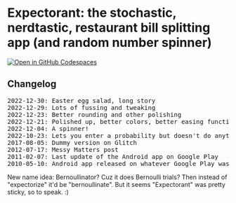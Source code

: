 # Expectorant: the stochastic, nerdtastic, restaurant bill splitting app (and random number spinner)

[![Open in GitHub Codespaces](https://github.com/codespaces/badge.svg)](https://github.com/codespaces/new?hide_repo_select=true&ref=master&repo=649443)

## Changelog

<pre>
2022-12-30: Easter egg salad, long story
2022-12-29: Lots of fussing and tweaking
2022-12-23: Better rounding and other polishing
2022-12-21: Polished up, better colors, better easing function for the spinner
2022-12-04: A spinner!
2022-10-23: Lets you enter a probability but doesn't do anything with it
2017-08-05: Dummy version on Glitch
2012-07-17: Messy Matters post
2011-02-07: Last update of the Android app on Google Play
2010-05-10: Android app released on whatever Google Play was called back then
</pre>

New name idea: Bernoullinator? Cuz it does Bernoulli trials? Then instead of "expectorize" it'd be "bernoullinate". But it seems "Expectorant" was pretty sticky, so to speak. :)
